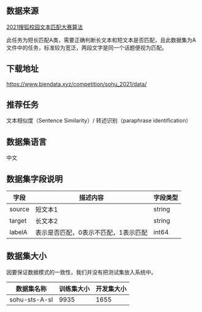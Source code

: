 ## 数据来源

[2021搜狐校园文本匹配大赛算法](https://www.biendata.xyz/competition/sohu_2021/data/)

此任务为短长匹配A类，需要正确判断长文本和短文本是否匹配，且此数据集为A文件中的任务，标准较为宽泛，两段文字是同一个话题便视为匹配。

## 下载地址

https://www.biendata.xyz/competition/sohu_2021/data/

## 推荐任务

文本相似度（Sentence Similarity）/ 转述识别（paraphrase identification）

## 数据集语言

中文

## 数据集字段说明

| 字段     | 描述内容                | 字段类型   |
| ------ | ------------------- | ------ |
| source | 短文本1                | string |
| target | 长文本2                | string |
| labelA | 表示是否匹配，0表示不匹配，1表示匹配 | int64  |

## 数据集大小

因要保证数据模式的一致性，我们并没有把测试集放入系统中。

| 数据集名称         | 训练集大小 | 开发集大小 |
| ------------- | ----- | ----- |
| sohu-sts-A-sl | 9935  | 1655  |

